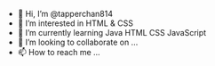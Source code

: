 - 👋 Hi, I’m @tapperchan814
- 👀 I’m interested in HTML & CSS 
- 🌱 I’m currently learning Java HTML CSS JavaScript 
- 💞️ I’m looking to collaborate on ...
- 📫 How to reach me ... 

<!---
tapperchan814/tapperchan814 is a ✨ special ✨ repository because its `README.md` (this file) appears on your GitHub profile.
You can click the Preview link to take a look at your changes.
--->

